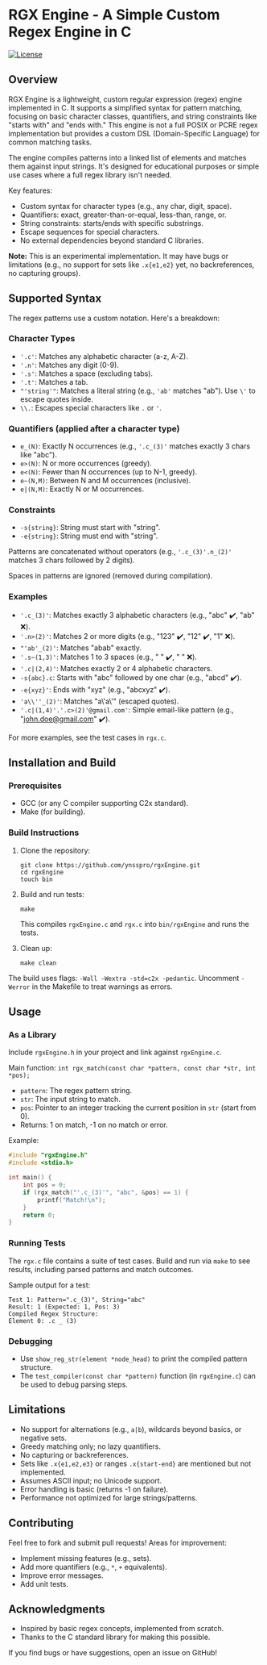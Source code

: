 # RGX Engine - A Simple Custom Regex Engine in C

[![License](https://img.shields.io/badge/license-MIT-blue.svg)](LICENSE)  


## Overview

RGX Engine is a lightweight, custom regular expression (regex) engine implemented in C. It supports a simplified syntax for pattern matching, focusing on basic character classes, quantifiers, and string constraints like "starts with" and "ends with." This engine is not a full POSIX or PCRE regex implementation but provides a custom DSL (Domain-Specific Language) for common matching tasks.

The engine compiles patterns into a linked list of elements and matches them against input strings. It's designed for educational purposes or simple use cases where a full regex library isn't needed.

Key features:
- Custom syntax for character types (e.g., any char, digit, space).
- Quantifiers: exact, greater-than-or-equal, less-than, range, or.
- String constraints: starts/ends with specific substrings.
- Escape sequences for special characters.
- No external dependencies beyond standard C libraries.

**Note:** This is an experimental implementation. It may have bugs or limitations (e.g., no support for sets like `.x{e1,e2}` yet, no backreferences, no capturing groups).

## Supported Syntax

The regex patterns use a custom notation. Here's a breakdown:

### Character Types
- `'.c'`: Matches any alphabetic character (a-z, A-Z).
- `'.n'`: Matches any digit (0-9).
- `'.s'`: Matches a space (excluding tabs).
- `'.t'`: Matches a tab.
- `"'string'"`: Matches a literal string (e.g., `'ab'` matches "ab"). Use `\'` to escape quotes inside.
- `\\.`: Escapes special characters like `.` or `'`.

### Quantifiers (applied after a character type)
- `e_(N)`: Exactly N occurrences (e.g., `'.c_(3)'` matches exactly 3 chars like "abc").
- `e>(N)`: N or more occurrences (greedy).
- `e<(N)`: Fewer than N occurrences (up to N-1, greedy).
- `e~(N,M)`: Between N and M occurrences (inclusive).
- `e|(N,M)`: Exactly N or M occurrences.

### Constraints
- `-s{string}`: String must start with "string".
- `-e{string}`: String must end with "string".

Patterns are concatenated without operators (e.g., `'.c_(3)'.n_(2)'` matches 3 chars followed by 2 digits).

Spaces in patterns are ignored (removed during compilation).

### Examples
- `'.c_(3)'`: Matches exactly 3 alphabetic characters (e.g., "abc" ✔️, "ab" ❌).
- `'.n>(2)'`: Matches 2 or more digits (e.g., "123" ✔️, "12" ✔️, "1" ❌).
- `"'ab'_(2)'`: Matches "abab" exactly.
- `'.s~(1,3)'`: Matches 1 to 3 spaces (e.g., "  " ✔️, "    " ❌).
- `'.c|(2,4)'`: Matches exactly 2 or 4 alphabetic characters.
- `-s{abc}.c`: Starts with "abc" followed by one char (e.g., "abcd" ✔️).
- `-e{xyz}'`: Ends with "xyz" (e.g., "abcxyz" ✔️).
- `'a\\''_(2)'`: Matches "a\\'a\\'" (escaped quotes).
- `'.c|(1,4)'.'.c>(2)'@gmail.com'`: Simple email-like pattern (e.g., "john.doe@gmail.com" ✔️).

For more examples, see the test cases in `rgx.c`.

## Installation and Build

### Prerequisites
- GCC (or any C compiler supporting C2x standard).
- Make (for building).

### Build Instructions
1. Clone the repository:
   ```
   git clone https://github.com/ynsspro/rgxEngine.git
   cd rgxEngine
   touch bin
   ```
2. Build and run tests:
   ```
   make
   ```
   This compiles `rgxEngine.c` and `rgx.c` into `bin/rgxEngine` and runs the tests.

3. Clean up:
   ```
   make clean
   ```

The build uses flags: `-Wall -Wextra -std=c2x -pedantic`. Uncomment `-Werror` in the Makefile to treat warnings as errors.

## Usage

### As a Library
Include `rgxEngine.h` in your project and link against `rgxEngine.c`.

Main function: `int rgx_match(const char *pattern, const char *str, int *pos);`
- `pattern`: The regex pattern string.
- `str`: The input string to match.
- `pos`: Pointer to an integer tracking the current position in `str` (start from 0).
- Returns: 1 on match, -1 on no match or error.

Example:
```c
#include "rgxEngine.h"
#include <stdio.h>

int main() {
    int pos = 0;
    if (rgx_match("'.c_(3)'", "abc", &pos) == 1) {
        printf("Match!\n");
    }
    return 0;
}
```

### Running Tests
The `rgx.c` file contains a suite of test cases. Build and run via `make` to see results, including parsed patterns and match outcomes.

Sample output for a test:
```
Test 1: Pattern=".c_(3)", String="abc"
Result: 1 (Expected: 1, Pos: 3)
Compiled Regex Structure:
Element 0: .c _ (3)
```

### Debugging
- Use `show_reg_str(element *node_head)` to print the compiled pattern structure.
- The `test_compiler(const char *pattern)` function (in `rgxEngine.c`) can be used to debug parsing steps.

## Limitations
- No support for alternations (e.g., `a|b`), wildcards beyond basics, or negative sets.
- Greedy matching only; no lazy quantifiers.
- No capturing or backreferences.
- Sets like `.x{e1,e2,e3}` or ranges `.x{start-end}` are mentioned but not implemented.
- Assumes ASCII input; no Unicode support.
- Error handling is basic (returns -1 on failure).
- Performance not optimized for large strings/patterns.

## Contributing
Feel free to fork and submit pull requests! Areas for improvement:
- Implement missing features (e.g., sets).
- Add more quantifiers (e.g., `*`, `+` equivalents).
- Improve error messages.
- Add unit tests.

## Acknowledgments
- Inspired by basic regex concepts, implemented from scratch.
- Thanks to the C standard library for making this possible.

If you find bugs or have suggestions, open an issue on GitHub!
